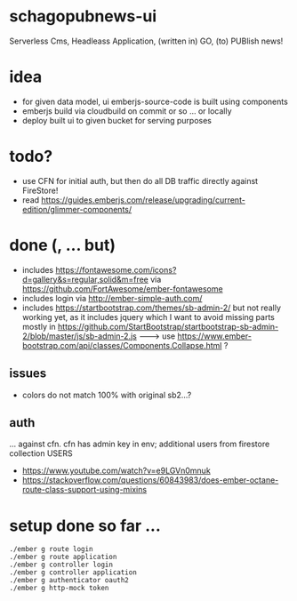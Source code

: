 # schagopubnews-ui
Serverless Cms, Headleass Application, (written in) GO, (to) PUBlish news!

# idea

- for given data model, ui emberjs-source-code is built using components
- emberjs build via cloudbuild on commit or so ... or locally
- deploy built ui to given bucket for serving purposes

# todo?

- use CFN for initial auth, but then do all DB traffic directly against FireStore!
- read https://guides.emberjs.com/release/upgrading/current-edition/glimmer-components/


# done (, ... but)

- includes https://fontawesome.com/icons?d=gallery&s=regular,solid&m=free via https://github.com/FortAwesome/ember-fontawesome
- includes login via http://ember-simple-auth.com/
- includes https://startbootstrap.com/themes/sb-admin-2/ but not really working yet, as it includes jquery which I want to avoid missing parts mostly in https://github.com/StartBootstrap/startbootstrap-sb-admin-2/blob/master/js/sb-admin-2.js ---> use https://www.ember-bootstrap.com/api/classes/Components.Collapse.html ?


## issues

- colors do not match 100% with original sb2...?

## auth

... against cfn. cfn has admin key in env; additional users from firestore collection USERS

- https://www.youtube.com/watch?v=e9LGVn0mnuk
- https://stackoverflow.com/questions/60843983/does-ember-octane-route-class-support-using-mixins

# setup done so far ...

```
./ember g route login
./ember g route application
./ember g controller login
./ember g controller application
./ember g authenticator oauth2
./ember g http-mock token
```
